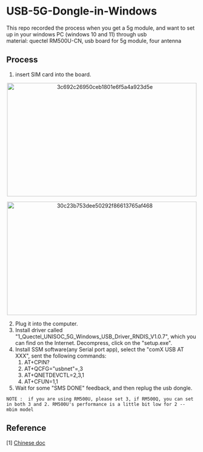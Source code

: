 # USB-5G-Dongle-in-Windows 
This repo recorded the process when you get a 5g module, and want to set up in your windows PC (windows 10 and 11) through usb\
 material: quectel RM500U-CN, usb board for 5g module, four antenna 

## Process

 1. insert SIM card into the board.
<p align="center">
    <img src="https://github.com/user-attachments/assets/16680a3f-cec9-44d4-8958-581b6489f6f6" alt="3c692c26950ceb1801e6f5a4a923d5e" width="500" height="300">
</p>
    
<p align="center">
    <img src="https://github.com/user-attachments/assets/ac0e3d16-809e-4e3e-bcfd-1dd1131c134b" alt="30c23b753dee50292f86613765af468" width="500" height="300">
</p>

 2. Plug it into the computer.
 3. Install driver called "1_Quectel_UNISOC_5G_Windows_USB_Driver_RNDIS_V1.0.7", which you can find on the Internet. Decompress, click on the "setup.exe".
 4. Install SSM software(any Serial port app), select the "comX USB AT XXX", sent the following commands:
    1. AT+CPIN?
    2. AT+QCFG="usbnet"=,3 
    3. AT+QNETDEVCTL=2,3,1
    4. AT+CFUN=1,1
  5. Wait for some "SMS DONE" feedback, and then replug the usb dongle. 

  `NOTE :  if you are using RM500U, please set 3, if RM500Q, you can set in both 3 and 2. RM500U's performance is a little bit low for 2 -- mbim model`
## Reference
[1] [Chinese doc](https://www.waveshare.net/wiki/RM500U-CN_5G_HAT#Windows_.E7.B3.BB.E7.BB.9FRNDIS_.E6.8B.A8.E5.8F.B7.E4.B8.8A.E7.BD.91)
